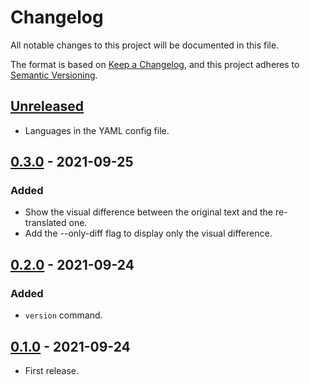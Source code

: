 # Changelog
All notable changes to this project will be documented in this file.

The format is based on [Keep a Changelog](https://keepachangelog.com/en/1.0.0/),
and this project adheres to [Semantic Versioning](https://semver.org/spec/v2.0.0.html).

## [Unreleased]
- Languages in the YAML config file.

## [0.3.0] - 2021-09-25
### Added
- Show the visual difference between the original text and the re-translated one.
- Add the --only-diff flag to display only the visual difference.

## [0.2.0] - 2021-09-24
### Added
- `version` command.

## [0.1.0] - 2021-09-24
- First release.

[Unreleased]: https://github.com/rangzen/t2/compare/v0.3.0...HEAD
[0.3.0]: https://github.com/rangzen/t2/compare/v0.2.0...v0.3.0
[0.2.0]: https://github.com/rangzen/t2/compare/v0.1.0...v0.2.0
[0.1.0]: https://github.com/rangzen/t2/releases/tag/v0.1.0

